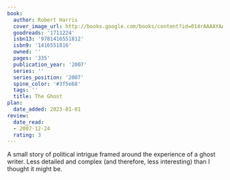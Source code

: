 ```yaml
---
book:
  author: Robert Harris
  cover_image_url: http://books.google.com/books/content?id=014rAAAAYAAJ&printsec=frontcover&img=1&zoom=1&source=gbs_api
  goodreads: '1711224'
  isbn13: '9781416551812'
  isbn9: '1416551816'
  owned: ''
  pages: '335'
  publication_year: '2007'
  series: ''
  series_position: '2007'
  spine_color: '#3f5e68'
  tags: ''
  title: The Ghost
plan:
  date_added: 2023-01-01
review:
  date_read:
  - 2007-12-24
  rating: 3
---
```


A small story of political intrigue framed around the experience of a ghost writer. Less detailed and complex (and therefore, less interesting) than I thought it might be.
